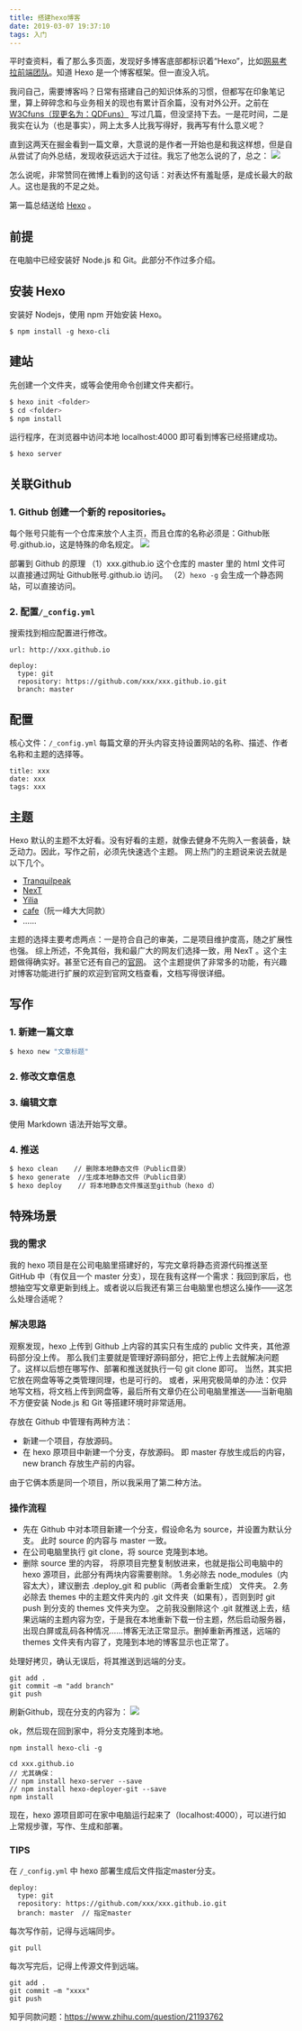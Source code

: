 ```yaml
---
title: 搭建hexo博客
date: 2019-03-07 19:37:10
tags: 入门
---
```

平时查资料，看了那么多页面，发现好多博客底部都标识着“Hexo”，比如[网易考拉前端团队](http://blog.kaolafed.com/)。知道 Hexo 是一个博客框架。但一直没入坑。

我问自己，需要博客吗？日常有搭建自己的知识体系的习惯，但都写在印象笔记里，算上碎碎念和与业务相关的现也有累计百余篇，没有对外公开。之前在 [W3Cfuns（现更名为：QDFuns）](http://www.w3cfuns.com/) 写过几篇，但没坚持下去。一是花时间，二是我实在认为（也是事实），网上太多人比我写得好，我再写有什么意义呢？
<!-- more -->

直到这两天在掘金看到一篇文章，大意说的是作者一开始也是和我这样想，但是自从尝试了向外总结，发现收获远远大于过往。我忘了他怎么说的了，总之：
![](/images/sticker-heart.jpg) 

怎么说呢，非常赞同在微博上看到的这句话：对表达怀有羞耻感，是成长最大的敌人。这也是我的不足之处。

第一篇总结送给 [Hexo](https://hexo.io/zh-cn/) 。

## 前提
在电脑中已经安装好 Node.js 和 Git。此部分不作过多介绍。

## 安装 Hexo
安装好 Nodejs，使用 npm 开始安装 Hexo。
```
$ npm install -g hexo-cli
```

## 建站
先创建一个文件夹，或等会使用命令创建文件夹都行。
``` bash
$ hexo init <folder>
$ cd <folder>
$ npm install
```

运行程序，在浏览器中访问本地 localhost:4000 即可看到博客已经搭建成功。
```
$ hexo server
```


## 关联Github
### 1. Github 创建一个新的 repositories。
每个账号只能有一个仓库来放个人主页，而且仓库的名称必须是：Github账号.github.io，这是特殊的命名规定。
![](https://i.imgur.com/G91wiJ6.png)

部署到 Github 的原理
（1）xxx.github.io 这个仓库的 master 里的 html 文件可以直接通过网址 Github账号.github.io 访问。
（2）`hexo -g` 会生成一个静态网站，可以直接访问。

### 2. 配置`/_config.yml`
搜索找到相应配置进行修改。
```
url: http://xxx.github.io

deploy:
  type: git
  repository: https://github.com/xxx/xxx.github.io.git
  branch: master
```


## 配置
核心文件：`/_config.yml`
每篇文章的开头内容支持设置网站的名称、描述、作者名称和主题的选择等。
```
title: xxx
date: xxx
tags: xxx
```


## 主题
Hexo 默认的主题不太好看。没有好看的主题，就像去健身不先购入一套装备，缺乏动力。因此，写作之前，必须先快速选个主题。
网上热门的主题说来说去就是以下几个。

- [Tranquilpeak](https://github.com/LouisBarranqueiro/hexo-theme-tranquilpeak)
- [NexT](https://github.com/iissnan/hexo-theme-next)
- [Yilia](https://github.com/litten/hexo-theme-yilia)
- [cafe](https://github.com/giscafer/hexo-theme-cafe)（阮一峰大大同款）
- ……

主题的选择主要考虑两点：一是符合自己的审美，二是项目维护度高，随之扩展性也强。
综上所述，不免其俗，我和最广大的网友们选择一致，用 NexT 。这个主题做得确实好。甚至它还有自己的[官网](https://theme-next.iissnan.com/)。
这个主题提供了非常多的功能，有兴趣对博客功能进行扩展的欢迎到官网文档查看，文档写得很详细。

## 写作
### 1. 新建一篇文章
``` bash
$ hexo new "文章标题"
```

### 2. 修改文章信息

### 3. 编辑文章
使用 Markdown 语法开始写文章。

### 4. 推送
``` bash
$ hexo clean 	// 删除本地静态文件（Public目录）
$ hexo generate  //生成本地静态文件（Public目录）
$ hexo deploy    // 将本地静态文件推送至github（hexo d）
```

## 特殊场景
### 我的需求
我的 hexo 项目是在公司电脑里搭建好的，写完文章将静态资源代码推送至 GitHub 中（有仅且一个 master 分支），现在我有这样一个需求：我回到家后，也想抽空写文章更新到线上。或者说以后我还有第三台电脑里也想这么操作——这怎么处理合适呢？

### 解决思路
观察发现，hexo 上传到 Github 上内容的其实只有生成的 public 文件夹，其他源码部分没上传。
那么我们主要就是管理好源码部分，把它上传上去就解决问题了。这样以后想在哪写作、部署和推送就执行一句 git clone 即可。
当然，其实把它放在网盘等等之类管理同理，也是可行的。
或者，采用究极简单的办法：仅异地写文档，将文档上传到网盘等，最后所有文章仍在公司电脑里推送——当新电脑不方便安装 Node.js 和 Git 等搭建环境时非常适用。

存放在 Github 中管理有两种方法：
- 新建一个项目，存放源码。
- 在 hexo 原项目中新建一个分支，存放源码。
即 master 存放生成后的内容，new branch 存放生产前的内容。

由于它俩本质是同一个项目，所以我采用了第二种方法。

### 操作流程
- 先在 Github 中对本项目新建一个分支，假设命名为 source，并设置为默认分支。
此时 source 的内容与 master 一致。
- 在公司电脑里执行 git clone，将 source 克隆到本地。
- 删除 source 里的内容， 将原项目完整复制放进来，也就是指公司电脑中的 hexo 源项目，此部分有两块内容需要剔除。
1.务必除去 node_modules（内容太大），建议删去 .deploy_git 和 public（两者会重新生成） 文件夹。
2.务必除去 themes 中的主题文件夹内的 .git 文件夹（如果有），否则到时 git push 到分支的 themes 文件夹为空。
之前我没删除这个 .git 就推送上去，结果远端的主题内容为空，于是我在本地重新下载一份主题，然后启动服务器，出现白屏或乱码各种情况……博客无法正常显示。删掉重新再推送，远端的 themes 文件夹有内容了，克隆到本地的博客显示也正常了。

处理好拷贝，确认无误后，将其推送到远端的分支。
```
git add .
git commit –m "add branch"
git push 
```

刷新Github，现在分支的内容为：
![](/images/hexobranch.png) 

ok，然后现在回到家中，将分支克隆到本地。
```
npm install hexo-cli -g

cd xxx.github.io
// 尤其确保：
// npm install hexo-server --save
// npm install hexo-deployer-git --save
npm install

```

现在，hexo 源项目即可在家中电脑运行起来了（localhost:4000），可以进行如上常规步骤，写作、生成和部署。

### TIPS
在 `/_config.yml` 中 hexo 部署生成后文件指定master分支。
```
deploy:
  type: git
  repository: https://github.com/xxx/xxx.github.io.git
  branch: master  // 指定master
```

每次写作前，记得与远端同步。
```
git pull
```

每次写完后，记得上传源文件到远端。
```
git add .
git commit –m "xxxx"
git push 
```

知乎同款问题：https://www.zhihu.com/question/21193762